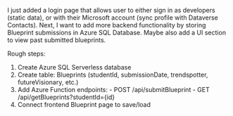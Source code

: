 I just added a login page that allows user to either sign in as developers (static data), or with their Microsoft account (sync profile with Dataverse Contacts). Next, I want to add more backend functionality by storing Blueprint submissions in Azure SQL Database. Maybe also add a UI section to view past submitted blueprints.

Rough steps:
  1. Create Azure SQL Serverless database
  2. Create table: Blueprints (studentId, submissionDate, trendspotter, futureVisionary, etc.)
  3. Add Azure Function endpoints:
    - POST /api/submitBlueprint
    - GET /api/getBlueprints?studentId={id}
  4. Connect frontend Blueprint page to save/load
  
